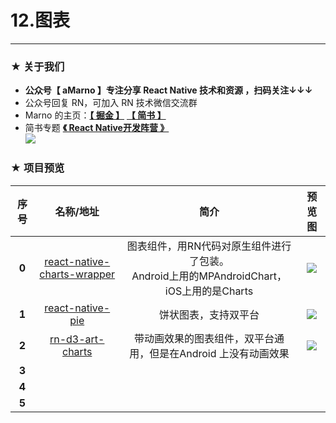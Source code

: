 # 12.图表

*****

### ★ 关于我们

- **公众号【 aMarno 】专注分享 React Native 技术和资源 ，扫码关注↓↓↓**
- 公众号回复 RN，可加入 RN 技术微信交流群
- Marno 的主页：**[【 掘金 】](https://gold.xitu.io/user/56c1c513c24aa800534e85f3)** **[【 简书 】](http://www.jianshu.com/u/174a09ba6c25)**
- 简书专题 **[《 React Native开发阵营 》](http://www.jianshu.com/c/b4ce1d706d1f)**
</br>![](https://github.com/MarnoDev/react-native-open-project/blob/master/res/QR.jpg)

### ★ 项目预览
|序号|名称/地址|简介|预览图|
|:---:|:---:|:---:|:---:|
|**0**|[react-native-charts-wrapper](https://github.com/wuxudong/react-native-charts-wrapper)|图表组件，用RN代码对原生组件进行了包装。</br>Android上用的MPAndroidChart，iOS上用的是Charts|![](https://raw.githubusercontent.com/wuxudong/react-native-charts-wrapper/master/screenshot/IOS%20ScreenShot.png)|
|**1**|[react-native-pie](https://github.com/nihgwu/react-native-pie)|饼状图表，支持双平台|![](https://github.com/nihgwu/react-native-pie/raw/master/demo/ios.png)|
|**2**|[rn-d3-art-charts](https://github.com/mdvacca/rn-d3-art-charts)|带动画效果的图表组件，双平台通用，但是在Android 上没有动画效果|![](https://github.com/mdvacca/rn-d3-art-charts/raw/master/resources/screenshot.gif?raw=true)|
|**3**|[]()||![]()|
|**4**|[]()||![]()|
|**5**|[]()||![]()|
